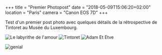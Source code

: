 +++
title = "Premier Photopost"
date = "2018-05-09T15:06:20+02:00"
location = "Paris"
camera = "Canon EOS 7D"
+++

Test d'un premier post photo avec quelques détails de la rétrospective de Tintoret au Musée du Luxembourg.

![Le labyrithe de l'amour](/img/culture/tintoret1.jpg)
![Tintoret](/img/culture/tintoret2.jpg)
![Adam Et Etve](/img/culture/tintoret3.jpg)


![genial](/img/culture/genial.jpg)
